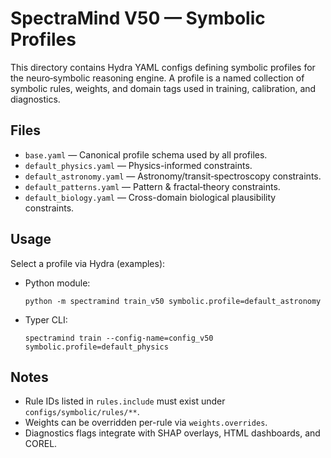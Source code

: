 # SpectraMind V50 — Symbolic Profiles

This directory contains Hydra YAML configs defining symbolic profiles for the
neuro‑symbolic reasoning engine. A profile is a named collection of symbolic
rules, weights, and domain tags used in training, calibration, and diagnostics.

## Files
- `base.yaml` — Canonical profile schema used by all profiles.
- `default_physics.yaml` — Physics-informed constraints.
- `default_astronomy.yaml` — Astronomy/transit‑spectroscopy constraints.
- `default_patterns.yaml` — Pattern & fractal‑theory constraints.
- `default_biology.yaml` — Cross-domain biological plausibility constraints.

## Usage

Select a profile via Hydra (examples):
- Python module:
  ```
  python -m spectramind train_v50 symbolic.profile=default_astronomy
  ```
- Typer CLI:
  ```
  spectramind train --config-name=config_v50 symbolic.profile=default_physics
  ```

## Notes
- Rule IDs listed in `rules.include` must exist under `configs/symbolic/rules/**`.
- Weights can be overridden per-rule via `weights.overrides`.
- Diagnostics flags integrate with SHAP overlays, HTML dashboards, and COREL.
